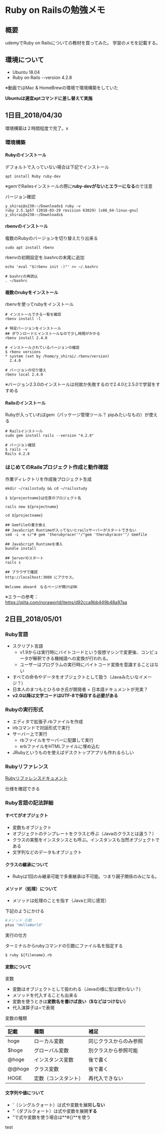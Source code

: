 # Ruby on Railsの勉強メモ

## 概要

udemyでRuby on Railsについての教材を買ってみた。
学習のメモを記載する。

## 環境について

- Ubuntu 18.04
- Ruby on Rails --version 4.2.8

※動画ではMac & HomeBrewの環境で環境構築をしていた

**Ubuntuは適宜aptコマンドに差し替えて実施**

## 1日目_2018/04/30

環境構築は２時間程度で完了。x

### 環境構築

#### Rubyのインストール

デフォルトで入っていない場合は下記でインストール

```
apt install Ruby ruby-dev
```

※gemでRailesインストールの際に**ruby-devがないとエラーになる**ので注意

バージョン確認

```
y_shirai@x230:~/Downloads$ ruby -v
ruby 2.5.1p57 (2018-03-29 revision 63029) [x86_64-linux-gnu]
y_shirai@x230:~/Downloads$
```

#### rbenvのインストール

複数のRubyのバージョンを切り替えたり出来る

```
sudo apt install rbenv
```

rbenvの初期設定を.bashrcの末尾に追加

```
echo 'eval "$(rbenv init -)"' >> ~/.bashrc

# bashrcの再読込
. ~/bashrc
```

#### 複数のrubyをインストール

rbenvを使ってrubyをインストール

```
# インストールできる一覧を確認
rbenv install -l

# 特定バージョンをインストール
## ダウンロードとインストールなので少し時間がかかる
rbenv install 2.4.0

# インストールされているバージョンの確認
$ rbenv versions
* system (set by /home/y_shirai/.rbenv/version)
  2.4.0

# バージョンの切り替え
rbenv local 2.4.0

```

※バージョン2.3.0のインストールは何故か失敗するので2.4.0と2.5.0で学習をすすめる

#### Railsのインストール

Rubyが入っていればgem（パッケージ管理ツール？ pipみたいなもの）が使える

```
# Railsインストール
sudo gem install rails --version "4.2.8"

# バージョン確認
$ rails -v
Rails 4.2.8

```

### はじめてのRailsプロジェクト作成と動作確認

作業ディレクトリを作成後プロジェクト生成

```
mkdir ~/railsstudy && cd ~/railsstudy

$ ${projectname}は任意のプロジェクト名

rails new ${projectname}

cd ${projectname}

## Gemfileの書き換え
## JavaScript Runtimeが入ってないとrailsサーバーがスタートできない
sed -i -e s/"# gem 'therubyracer'"/"gem 'therubyracer'"/ Gemfile

## JavaScript Runtimeを導入
bundle install

## Serverのスタート
rails s

## ブラウザで確認
http://localhost:3000 にアクセス。

Welcome aboard　なるページが開けばOK

```

※エラーの参考： https://qiita.com/noraworld/items/d92cca9bb449b48a97aa

## 2日目_2018/05/01

### Ruby言語

- スクリプト言語
  - v1.9からは実行時にバイトコードという仮想マシンで変更後、コンピュータが解釈できる機械語への変換が行われる。
  - ユーザーはプログラムの実行時にバイトコード変換を意識することはない
- すべての命令やデータをオブジェクトとして扱う（Javaみたいなイメージ？）
- 日本人のまつもとひろゆき氏が開発者 = 日本語ドキュメントが充実？
- **v2.0以降は文字コードはUTF-8で保存する必要がある**

### Rubyの実行形式

- エディタで拡張子.rbファイルを作成
- irbコマンドで対話形式で実行
- サーバー上で実行
  - rbファイルをサーバーに配置して実行
  - erbファイルをHTMLファイルに埋め込む
- JRubyというものを使えばデスクトップアプリも作れるらしい

### Rubyリファレンス

[Rubyリファレンスドキュメント](https://www.ruby-lang.org/ja/documentation/)

仕様を確認できる

### Ruby言語の記法詳細

#### すべてがオブジェクト

- 変数もオブジェクト
- オブジェクトのテンプレートをクラスと呼ぶ（Javaのクラスとは違う？）
- クラスの実態をインスタンスとも呼ぶ。インスタンスも当然オブジェクトである
- 文字列などのデータもオブジェクト

#### クラスの継承について

- Rubyは1回のみ継承可能で多重継承は不可能。つまり親子関係のみになる。

#### メソッド（処理）について

- メソッドは処理のことを指す（Javaと同じ感覚）

下記のようにかける

```Ruby
#メソッド 引数
ptus "HelloWorld"
```

実行の仕方

ターミナルからrubyコマンドの引数にファイル名を指定する

```
$ ruby ${filename}.rb
```

#### 変数について

変数

- 変数はオブジェクトとして扱われる（Javaの様に型は使わない？)
- メソッドを代入することも出来る
- 変数を使うときは**変数名を書けば良い（$などはつけない）**
- 代入演算子は=で表現

変数の種類

|記載|種類|補足|
|:---|:---|:---|
|hoge|ローカル変数|同じクラスからのみ参照|
|$hoge|グローバル変数|別クラスから参照可能|
|@hoge|インスタンス変数|後で書く|
|@@hoge|クラス変数|後で書く|
|HOGE|定数（コンスタント）|再代入できない|

#### 文字列や値について

- '（シングルクォート）は式や変数を展開**しない**
- "（ダブルクォート）は式や変数を展開**する**
- "で式や変数を使う場合は**#{}**を使う

test
